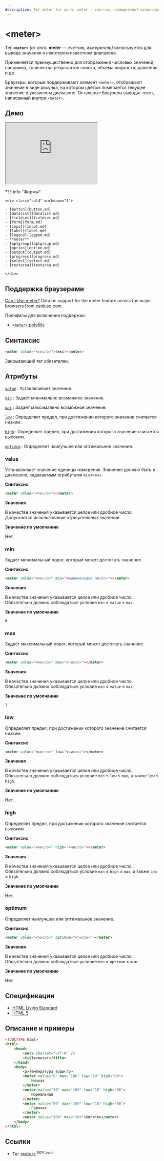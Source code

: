 ```yaml
---
description: Тег meter (от англ. meter — счетчик, измеритель) используется для вывода значения в некотором известном диапазоне
---
```


# &lt;meter&gt;

Тег **`<meter>`** _(от англ. **meter** — счетчик, измеритель)_ используется для вывода значения в некотором известном диапазоне.

Применяется преимущественно для отображения числовых значений, например, количества результатов поиска, объёма жидкости, давления и др.

Браузеры, которые поддерживают элемент `<meter>`, отображают значение в виде рисунка, на котором цветом помечается текущее значение в указанном диапазоне. Остальные браузеры выводят текст, написанный внутри `<meter>`.

## Демо

<iframe class="interactive is-tabbed-shorter-height" height="200" src="https://interactive-examples.mdn.mozilla.net/pages/tabbed/meter.html" title="MDN Web Docs Interactive Example" loading="lazy" data-readystate="complete"></iframe>

??? info "Формы"

    <div class="col4" markdown="1">

    - [button](button.md)
    - [datalist](datalist.md)
    - [fieldset](fieldset.md)
    - [form](form.md)
    - [input](input.md)
    - [label](label.md)
    - [legend](legend.md)
    - **meter**
    - [optgroup](optgroup.md)
    - [option](option.md)
    - [output](output.md)
    - [progress](progress.md)
    - [select](select.md)
    - [textarea](textarea.md)

    </div>

## Поддержка браузерами

<p class="ciu_embed" data-feature="meter" data-periods="future_1,current,past_1,past_2">
<a href="http://caniuse.com/#feat=meter">Can I Use meter?</a> Data on support for the meter feature across the major browsers from caniuse.com.
</p>

Полифилы для включения поддержки:

-   [`<meter>` polyfills](https://github.com/Modernizr/Modernizr/wiki/HTML5-Cross-Browser-Polyfills#meter)

## Синтаксис

```html
<meter value="<число>">текст</meter>
```

Закрывающий тег обязателен.

## Атрибуты

[`value`](#value)
: Устанавливает значение.

[`min`](#min)
: Задаёт минимально возможное значение.

[`max`](#max)
: Задаёт максимально возможное значение.

[`low`](#low)
: Определяет предел, при достижении которого значение считается низким.

[`high`](#high)
: Определяет предел, при достижении которого значение считается высоким.

[`optimum`](#optimum)
: Определяет наилучшее или оптимальное значение.

### value

Устанавливает значение единицы измерения. Значение должно быть в диапазоне, задаваемым атрибутами `min` и `max`.

**Синтаксис**

```html
<meter value="<число>"></meter>
```

**Значения**

В качестве значения указывается целое или дробное число. Допускается использование отрицательных значений.

**Значение по умолчанию**

Нет.

### min

Задаёт минимальный порог, который может достигать значение.

**Синтаксис**

```html
<meter value="<число>" min="<минимальное число>"></meter>
```

**Значения**

В качестве значения указывается целое или дробное число. Обязательно должно соблюдаться условие `min` ≤ `value` ≤ `max`.

**Значение по умолчанию**

`0`

### max

Задаёт максимальный порог, который может достигать значение.

**Синтаксис**

```html
<meter value="<число>" max="<число>"></meter>
```

**Значения**

В качестве значения указывается целое или дробное число. Обязательно должно соблюдаться условие `min` ≤ `value` ≤ `max`.

**Значение по умолчанию**

`1`

### low

Определяет предел, при достижении которого значение считается низким.

**Синтаксис**

```html
<meter value="<число>" low="<число>"></meter>
```

**Значения**

В качестве значения указывается целое или дробное число. Обязательно должно соблюдаться условие `min` ≤ `low` ≤ `max`, а также `low` ≤ `high`.

**Значение по умолчанию**

Нет.

### high

Определяет предел, при достижении которого значение считается высоким.

**Синтаксис**

```html
<meter value="<число>" high="<число>"></meter>
```

**Значения**

В качестве значения указывается целое или дробное число. Обязательно должно соблюдаться условие `min` ≤ `high` ≤ `max`, а также `low` ≤ `high`.

**Значение по умолчанию**

Нет.

### optimum

Определяет наилучшее или оптимальное значение.

**Синтаксис**

```html
<meter value="<число>" optimum="<число>"></meter>
```

**Значения**

В качестве значения указывается целое или дробное число. Обязательно должно соблюдаться условие `min` ≤ `optimum` ≤ `max`.

**Значение по умолчанию**

Нет.

## Спецификации

-   [HTML Living Standard](https://html.spec.whatwg.org/multipage/forms.html#the-meter-element)
-   [HTML 5](http://www.w3.org/TR/html5/forms.html#the-meter-element)

## Описание и примеры

```html
<!DOCTYPE html>
<html>
    <head>
        <meta charset="utf-8" />
        <title>meter</title>
    </head>
    <body>
        <p>Температура воды</p>
        <meter value="0" max="100" low="10" high="60">
            Низкая
        </meter>
        <meter value="30" max="100" low="10" high="60">
            Нормальная
        </meter>
        <meter value="80" max="100" low="10" high="60">
            Горячая
        </meter>
        <meter value="100" max="100">Кипяток</meter>
    </body>
</html>
```

## Ссылки

-   Тег [`<meter>`](https://developer.mozilla.org/ru/docs/Web/HTML/Element/meter) <sup><small>MDN (рус.)</small></sup>
